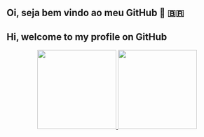 ## Oi, seja bem vindo ao meu GitHub  👋 :brazil:	
## Hi, welcome to my profile on GitHub

<div align="center">
  <a href="https://github.com/ViniciusPolito">
  <img height="180em" src="https://github-readme-stats.vercel.app/api?username=ViniciusPolito&show_icons=true&theme=dracula&include_all_commits=true&count_private=true"/>
  <img height="180em" src="https://github-readme-stats.vercel.app/api/top-langs/?username=ViniciusPolito&layout=compact&langs_count=7&theme=dracula"/>
</div>




<!--
**ViniciusPolito/ViniciusPolito** is a ✨ _special_ ✨ repository because its `README.md` (this file) appears on your GitHub profile.

Here are some ideas to get you started:

- 🔭 I’m currently working on ...
- 🌱 I’m currently learning ...
- 👯 I’m looking to collaborate on ...
- 🤔 I’m looking for help with ...
- 💬 Ask me about ...
- 📫 How to reach me: ...
- 😄 Pronouns: ...
- ⚡ Fun fact: ...
-->
